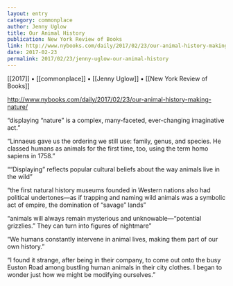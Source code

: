 ```yaml
---
layout: entry
category: commonplace
author: Jenny Uglow
title: Our Animal History
publication: New York Review of Books
link: http://www.nybooks.com/daily/2017/02/23/our-animal-history-making-nature/
date: 2017-02-23
permalink: 2017/02/23/jenny-uglow-our-animal-history
---
```


[[2017]] • [[commonplace]] • [[Jenny Uglow]] • [[New York Review of Books]] 

http://www.nybooks.com/daily/2017/02/23/our-animal-history-making-nature/

“displaying “nature” is a complex, many-faceted, ever-changing imaginative act.”

“Linnaeus gave us the ordering we still use: family, genus, and species. He classed humans as animals for the first time, too, using the term homo sapiens in 1758.”

““Displaying” reflects popular cultural beliefs about the way animals live in the wild”

“the first natural history museums founded in Western nations also had political undertones—as if trapping and naming wild animals was a symbolic act of empire, the domination of “savage” lands”

“animals will always remain mysterious and unknowable—“potential grizzlies.” They can turn into figures of nightmare”

“We humans constantly intervene in animal lives, making them part of our own history.”

“I found it strange, after being in their company, to come out onto the busy Euston Road among bustling human animals in their city clothes. I began to wonder just how we might be modifying ourselves.”

